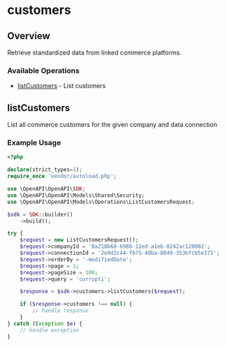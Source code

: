 # customers

## Overview

Retrieve standardized data from linked commerce platforms.

### Available Operations

* [listCustomers](#listcustomers) - List customers

## listCustomers

List all commerce customers for the given company and data connection

### Example Usage

```php
<?php

declare(strict_types=1);
require_once 'vendor/autoload.php';

use \OpenAPI\OpenAPI\SDK;
use \OpenAPI\OpenAPI\Models\Shared\Security;
use \OpenAPI\OpenAPI\Models\Operations\ListCustomersRequest;

$sdk = SDK::builder()
    ->build();

try {
    $request = new ListCustomersRequest();
    $request->companyId = '8a210b68-6988-11ed-a1eb-0242ac120002';
    $request->connectionId = '2e9d2c44-f675-40ba-8049-353bfcb5e171';
    $request->orderBy = '-modifiedDate';
    $request->page = 1;
    $request->pageSize = 100;
    $request->query = 'corrupti';

    $response = $sdk->customers->listCustomers($request);

    if ($response->customers !== null) {
        // handle response
    }
} catch (Exception $e) {
    // handle exception
}
```
